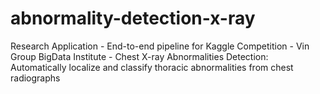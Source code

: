 # abnormality-detection-x-ray
Research Application - End-to-end pipeline for Kaggle Competition - Vin Group BigData Institute - Chest X-ray Abnormalities Detection: Automatically localize and classify thoracic abnormalities from chest radiographs
